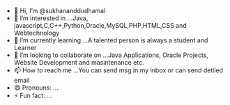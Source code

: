 - 👋 Hi, I’m @sukhananddudhamal
- 👀 I’m interested in ...Java, javascript,C,C++,Python,Oracle,MySQL,PHP,HTML,CSS and Webtechnology
- 🌱 I’m currently learning ...A talented person is always a student and Learner
- 💞️ I’m looking to collaborate on ...Java Applications, Oracle Projects, Website Development and masintenance etc.
- 📫 How to reach me ...You can send msg in my inbox or can send detiled email
- 😄 Pronouns: ...
- ⚡ Fun fact: ...

<!---
sukhananddudhamal/sukhananddudhamal is a ✨ special ✨ repository because its `README.md` (this file) appears on your GitHub profile.
You can click the Preview link to take a look at your changes.
--->
